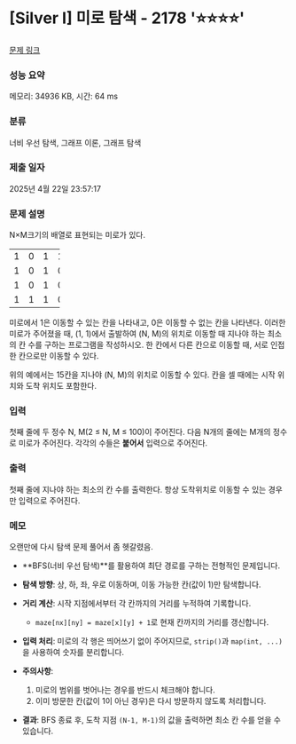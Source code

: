 # [Silver I] 미로 탐색 - 2178 '⭐⭐⭐⭐'

[문제 링크](https://www.acmicpc.net/problem/2178) 

### 성능 요약

메모리: 34936 KB, 시간: 64 ms

### 분류

너비 우선 탐색, 그래프 이론, 그래프 탐색

### 제출 일자

2025년 4월 22일 23:57:17

### 문제 설명

<p>N×M크기의 배열로 표현되는 미로가 있다.</p>

<table class="table table-bordered" style="width:18%">
	<tbody>
		<tr>
			<td style="width:3%">1</td>
			<td style="width:3%">0</td>
			<td style="width:3%">1</td>
			<td style="width:3%">1</td>
			<td style="width:3%">1</td>
			<td style="width:3%">1</td>
		</tr>
		<tr>
			<td>1</td>
			<td>0</td>
			<td>1</td>
			<td>0</td>
			<td>1</td>
			<td>0</td>
		</tr>
		<tr>
			<td>1</td>
			<td>0</td>
			<td>1</td>
			<td>0</td>
			<td>1</td>
			<td>1</td>
		</tr>
		<tr>
			<td>1</td>
			<td>1</td>
			<td>1</td>
			<td>0</td>
			<td>1</td>
			<td>1</td>
		</tr>
	</tbody>
</table>

<p>미로에서 1은 이동할 수 있는 칸을 나타내고, 0은 이동할 수 없는 칸을 나타낸다. 이러한 미로가 주어졌을 때, (1, 1)에서 출발하여 (N, M)의 위치로 이동할 때 지나야 하는 최소의 칸 수를 구하는 프로그램을 작성하시오. 한 칸에서 다른 칸으로 이동할 때, 서로 인접한 칸으로만 이동할 수 있다.</p>

<p>위의 예에서는 15칸을 지나야 (N, M)의 위치로 이동할 수 있다. 칸을 셀 때에는 시작 위치와 도착 위치도 포함한다.</p>

### 입력 

 <p>첫째 줄에 두 정수 N, M(2 ≤ N, M ≤ 100)이 주어진다. 다음 N개의 줄에는 M개의 정수로 미로가 주어진다. 각각의 수들은 <strong>붙어서</strong> 입력으로 주어진다.</p>

### 출력 

 <p>첫째 줄에 지나야 하는 최소의 칸 수를 출력한다. 항상 도착위치로 이동할 수 있는 경우만 입력으로 주어진다.</p>

### 메모
오랜만에 다시 탐색 문제 풀어서 좀 헷갈렸음.

- **BFS(너비 우선 탐색)**를 활용하여 최단 경로를 구하는 전형적인 문제입니다.

- **탐색 방향**: 상, 하, 좌, 우로 이동하며, 이동 가능한 칸(값이 1)만 탐색합니다.

- **거리 계산**: 시작 지점에서부터 각 칸까지의 거리를 누적하여 기록합니다.
  - `maze[nx][ny] = maze[x][y] + 1`로 현재 칸까지의 거리를 갱신합니다.

- **입력 처리**: 미로의 각 행은 띄어쓰기 없이 주어지므로, `strip()`과 `map(int, ...)`을 사용하여 숫자를 분리합니다.

- **주의사항**:
  1. 미로의 범위를 벗어나는 경우를 반드시 체크해야 합니다.
  2. 이미 방문한 칸(값이 1이 아닌 경우)은 다시 방문하지 않도록 처리합니다.

- **결과**: BFS 종료 후, 도착 지점 `(N-1, M-1)`의 값을 출력하면 최소 칸 수를 얻을 수 있습니다.